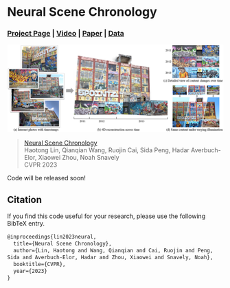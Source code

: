 # Neural Scene Chronology

### [Project Page](https://zju3dv.github.io/neusc) | [Video](https://youtu.be/ak47wEZH1kY) | [Paper](https://arxiv.org/abs/2306.07970) | [Data](https://zjueducn-my.sharepoint.com/:f:/g/personal/haotongl_zju_edu_cn/EpL9XCKhfRNDmbrjeJC55T8B2XJiwlY_Ag9t9aBL2ULQ6g?e=HSUt9K)

![teaser](assets/teaser.png)

> [Neural Scene Chronology](https://openaccess.thecvf.com/content/CVPR2023/html/Lin_Neural_Scene_Chronology_CVPR_2023_paper.html)  
> Haotong Lin, Qianqian Wang, Ruojin Cai, Sida Peng, Hadar Averbuch-Elor, Xiaowei Zhou, Noah Snavely \
> CVPR 2023

Code will be released soon!
## Citation

If you find this code useful for your research, please use the following BibTeX entry.

```
@inproceedings{lin2023neural,
  title={Neural Scene Chronology},
  author={Lin, Haotong and Wang, Qianqian and Cai, Ruojin and Peng, Sida and Averbuch-Elor, Hadar and Zhou, Xiaowei and Snavely, Noah},
  booktitle={CVPR},
  year={2023}
}
```